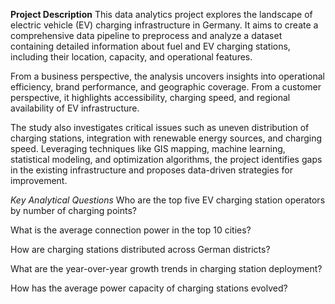 **Project Description**
This data analytics project explores the landscape of electric vehicle (EV) charging infrastructure in Germany. It aims to create a comprehensive data pipeline to preprocess and analyze a dataset containing detailed information about fuel and EV charging stations, including their location, capacity, and operational features.

From a business perspective, the analysis uncovers insights into operational efficiency, brand performance, and geographic coverage. From a customer perspective, it highlights accessibility, charging speed, and regional availability of EV infrastructure.

The study also investigates critical issues such as uneven distribution of charging stations, integration with renewable energy sources, and charging speed. Leveraging techniques like GIS mapping, machine learning, statistical modeling, and optimization algorithms, the project identifies gaps in the existing infrastructure and proposes data-driven strategies for improvement.

*Key Analytical Questions*
Who are the top five EV charging station operators by number of charging points?

What is the average connection power in the top 10 cities?

How are charging stations distributed across German districts?

What are the year-over-year growth trends in charging station deployment?

How has the average power capacity of charging stations evolved?
